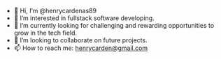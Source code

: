 - 👋 Hi, I’m @henrycardenas89
- 👀 I’m interested in fullstack software developing.
- 🌱 I’m currently looking for challenging and rewarding opportunities to grow in the tech field.
- 💞️ I’m looking to collaborate on future projects.
- 📫 How to reach me: henrycarden@gmail.com

<!---
henrycardenas89/henrycardenas89 is a ✨ special ✨ repository because its `README.md` (this file) appears on your GitHub profile.
You can click the Preview link to take a look at your changes.
--->

